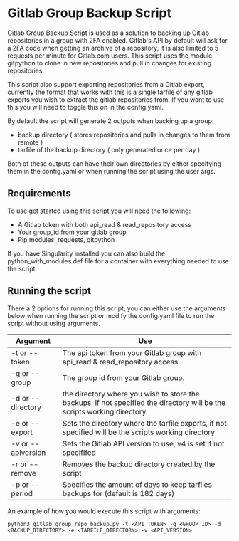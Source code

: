 # Gitlab Group Backup Script

Gitlab Group Backup Script is used as a solution to backing up Gitlab repositories in a group with 2FA enabled. Gitlab's API by default will ask for a 2FA code when getting an archive of a repository, it is also limited to 5 requests per minute for Gitlab.com users. This script uses the module gitpython to clone in new repositories and pull in changes for existing repositories. 

This script also support exporting repositories from a Gitlab export, currently the format that works with this is a single tarfile of any gitlab exports you wish to extract the gitlab repositories from. If you want to use this you will need to toggle this on in the config.yaml.

By default the script will generate 2 outputs when backing up a group:
* backup directory ( stores repositories and pulls in changes to them from remote )
* tarfile of the backup directory ( only generated once per day )

Both of these outputs can have their own directories by either specifying them in the config.yaml or when running the script using the user args.

## Requirements
To use get started using this script you will need the following:

* A Gitlab token with both api_read & read_repository access
* Your group_id from your gitlab group
* Pip modules: requests, gitpython

If you have Singularity installed you can also build the python_with_modules.def file for a container with everything needed to use the script.

## Running the script
There a 2 options for running this script, you can either use the arguments below when running the script or modify the config.yaml file to run the script without using arguments.

Argument | Use
---------|---------
-t or --token | The api token from your Gitlab group with api_read & read_repository access.
-g or --group | The group id from your Gitlab group.
-d or --directory | the directory where you wish to store the backups, if not specified the directory will be the scripts working directory
-e or --export | Sets the directory where the tarfile exports, if not specified will be the scripts working directory 
-v or --apiversion | Sets the Gitlab API version to use, v4 is set if not specififed
-r or --remove | Removes the backup directory created by the script
-p or --period | Specifies the amount of days to keep tarfiles backups for (default is 182 days)

An example of how you would execute this script with arguments:
```
python3 gitlab_group_repo_backup.py -t <API_TOKEN> -g <GROUP_ID> -d <BACKUP_DIRECTORY> -e <TARFILE_DIRECTORY> -v <API_VERSION>
```
